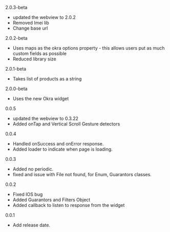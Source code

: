 2.0.3-beta
  - updated the webview to 2.0.2
  - Removed Imei lib
  - Change base url

2.0.2-beta
  - Uses maps as the okra options property - this allows users put as much custom fields as possible
  - Reduced library size
  
2.0.1-beta
  - Takes list of products as a string

2.0.0-beta
  - Uses the new Okra widget

0.0.5
  - updated the webview to 0.3.22
  - Added onTap and Vertical Scroll Gesture detectors
  
0.0.4
  - Handled onSuccess and onError response.
  - Added loader to indicate when page is loading.

0.0.3
  - Added no periodic.
  - fixed and issue with File not found, for Enum, Guarantors classes.

0.0.2
  - Fixed IOS bug
  - Added Guarantors and Filters Object
  - Added callback to listen to response from the widget


0.0.1
  - Add release date.
